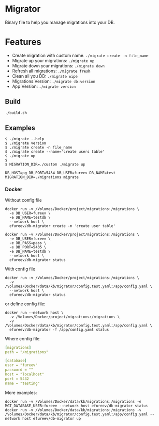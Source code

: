 # Migrator

Binary file to help you manage migrations into your DB.

# Features

- Create migration with custom name: `./migrate create -n file_name`
- Migrate up your migrations: `./migrate up`
- Migrate down your migrations: `./migrate down`
- Refresh all migrations: `./migrate fresh`
- Clean all you DB: `./migrate wipe`
- Migrations Version: `./migrate db:version`
- App Version: `./migrate version`

## Build

```bash
./build.sh
```

## Examples

```shell
$ ./migrate --help
$ ./migrate version
$ ./migrate create -n file_name
$ ./migrate create --name='create users table'
$ ./migrate up
$
$ MIGRATION_DIR=./custom ./migrate up 
```

```shell
DB_HOST=pg DB_PORT=5434 DB_USER=fureev DB_NAME=test MIGRATION_DIR=./migrations migrate 
```

### Docker

Without config file

```shell
docker run -v /Volumes/Docker/project/migrations:/migrations \
  -e DB_USER=fureev \
  -e DB_NAME=testdb \
  --network host \
  efureev/db-migrator create -n 'create user table'
```

```shell
docker run -v /Volumes/Docker/project/migrations:/migrations \
  -e DB_USER=fureev \
  -e DB_PASS=pass \
  -e DB_PORT=5435 \
  -e DB_NAME=testdb \
  --network host \
  efureev/db-migrator status
```

With config file

```shell
docker run -v /Volumes/Docker/project/migrations:/migrations \
  -v /Volumes/Docker/data/kb/migrator/config.test.yaml:/app/config.yaml \
  --network host \
  efureev/db-migrator status
```

or define config file:

```shell
docker run --network host \
  -v /Volumes/Docker/project/migrations:/migrations \
  -v /Volumes/Docker/data/kb/migrator/config.test.yaml:/app/config.yaml \
  efureev/db-migrator -f /app/config.yaml status
```

Where config file:

```yaml
[migrations]
path = "/migrations"

[database]
user = "fureev"
password = ""
host = "localhost"
port = 5432
name = "testing"
```

More examples:

```shell
docker run -v /Volumes/Docker/data/kb/migrations:/migrations -e MGT_DATABASE_USER:fureev --network host efureev/db-migrator status
docker run -v /Volumes/Docker/data/kb/migrations:/migrations -v /Volumes/Docker/data/kb/migrator/config.test.yaml:/app/config.yaml --network host efureev/db-migrator up
```
